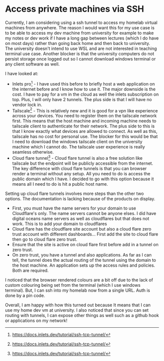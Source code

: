 # Access private machines via SSH

Currently, I am considering using a ssh tunnel to access my homelab
virtual machines from anywhere. The reason I would want this for my use case 
is to be able to access my dev machine from university for example to make my 
notes or dev work if I have a long gap between lectures (which I do have on most
 days) rather than going back home and then back to university. The university 
 doesn't intend to use WSL and are not interested in teaching terminal use case. 
 Another blocker is that the university computers do not persist storage once 
 logged out so I cannot download windows terminal or any client software as well.

I have looked at:
* Inlets pro[^2] - I have used this before to briefly host a web application
  on the internet before and I know how to use it. The major downside is
  the cost. I have to pay for a vm in the cloud as well the inlets
  subscription on top. Plus, I will only have 2 tunnels. The plus side
  is that I will have no vendor lock in.
* Tailscale[^2] - This is relatively new and it is good for a vpn like
  experience across your devices. You need to register them on the
  tailscale network first. This means that the host machine and incoming
  machine needs to tailscale client to authenticate for their network.
  The plus side to this is that I know exactly what devices are allowed
  to connect. As well as this, tailscale has no cost for personal use.
  The blocker for this would be that I need to download the windows
  tailscale client on the university machine which I cannot do. The
  tailscale user experience is really seamless otherwise.
* Cloud flare tunnel[^2] - Cloud flare tunnel is also a free solution like
  tailscale but the endpoint will be publicly accessible from the
  internet. The key difference with cloud flare tunnels is that you can
  browser render a terminal without any setup. All you need to do is
  access the public domain which I have. I decided to go with this
  option because it means all I need to do is hit a public host name.

Setting up cloud flare tunnels involves more steps than the other two
options. The documentation is lacking because of the products on
display.
  * First, you must have the name servers for your domain to use
    Cloudflare's only. The name servers cannot be anyone elses. I did
    have digital oceans name servers as well as cloudflares but that
    does not work. This is to add your domain to cloudflares
  * Cloud flare has the cloudflare site account but also a cloud flare
    zero trust account with different dashboards... First add the site
    to cloud flare then go to cloud flare zero trust.
  * Ensure that the site is active on cloud flare first before add in a
    tunnel on zero trust.
  * On zero trust, you have a tunnel and also applications. As far as I
    can tell, the tunnel does the actual routing of the tunnel using the
    domain to the host machine. An application sets up the access rules
    and policies. Both are required.

I noticed that the browser rendered colours are a bit off due to the
lack of custom colouring being set from the terminal (which I use
windows terminal). But, I can ssh into my homelab now from a single URL.
Auth is done by a pin code.

Overall, I am happy with how this turned out because It means that I can
use my home dev vm at university. I also noticed that since you can set
routing with tunnels, I can expose other things as well such as a github
hook or applications on my network!

[^2]:https://docs.inlets.dev/tutorial/ssh-tcp-tunnel/
[^2]:https://tailscale.com/kb/1193/tailscale-ssh/
[^2]:https://developers.cloudflare.com/cloudflare-one/connections/connect-apps/use_cases/ssh/#connect-to-ssh-server-with-cloudflared-access
